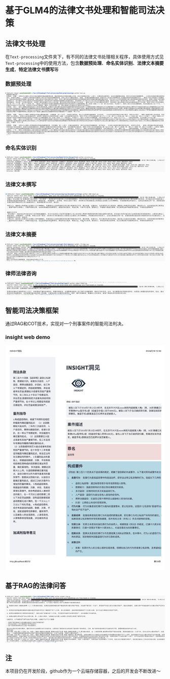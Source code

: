 # 基于GLM4的法律文书处理和智能司法决策
## 法律文书处理
在`Text-processing`文件夹下，有不同的法律文书处理相关程序，具体使用方式见`Text-processing`中的使用方法，包含**数据预处理**、**命名实体识别**、**法律文本摘要生成**，**特定法律文书撰写**等
### 数据预处理
![data process](Text-processing/Data-preprocessing/img/dataprocess.png)
### 命名实体识别
![named entity recognition](Text-processing/Named-Entity-Recognition/img/NER.png)
### 法律文本撰写
![法律文本撰写](Text-processing/Law-Document-writing/img/image.png)
### 法律文本摘要
![法律文本摘要](Text-processing/Legal-Text-Summary/img/LTS.png)
### 律师法律咨询
![律师](Text-processing/Lawer/img/image.png)
## 智能司法决策框架
通过RAG和COT技术，实现对一个刑事案件的智能司法判决。
### insight web demo
![insight-demo](insight/img/image.png)

## 基于RAG的法律问答
![rag](RAG/img/rag.png)

## 注
本项目仍在开发阶段，github作为一个云端存储容器，之后的开发会不断改进～
